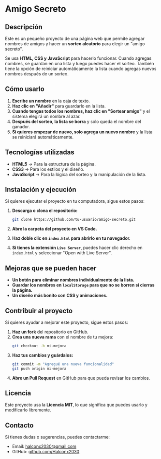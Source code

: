 # Amigo Secreto

## Descripción
Este es un pequeño proyecto de una página web que permite agregar nombres de amigos y hacer un **sorteo aleatorio** para elegir un "amigo secreto".

Se usa **HTML, CSS y JavaScript** para hacerlo funcionar. Cuando agregas nombres, se guardan en una lista y luego puedes hacer el sorteo. También tiene la opción de reiniciar automáticamente la lista cuando agregas nuevos nombres después de un sorteo.

## Cómo usarlo
1. **Escribe un nombre** en la caja de texto.
2. **Haz clic en "Añadir"** para guardarlo en la lista.
3. **Cuando tengas todos los nombres, haz clic en "Sortear amigo"** y el sistema elegirá un nombre al azar.
4. **Después del sorteo, la lista se borra** y solo queda el nombre del ganador.
5. **Si quieres empezar de nuevo, solo agrega un nuevo nombre** y la lista se reiniciará automáticamente.

## Tecnologías utilizadas
- **HTML5** → Para la estructura de la página.
- **CSS3** → Para los estilos y el diseño.
- **JavaScript** → Para la lógica del sorteo y la manipulación de la lista.

## Instalación y ejecución
Si quieres ejecutar el proyecto en tu computadora, sigue estos pasos:

1. **Descarga o clona el repositorio:**
   ```bash
   git clone https://github.com/tu-usuario/amigo-secreto.git
   ```

2. **Abre la carpeta del proyecto en VS Code.**
3. **Haz doble clic en `index.html` para abrirlo en tu navegador.**
4. **Si tienes la extensión `Live Server`**, puedes hacer clic derecho en `index.html` y seleccionar "Open with Live Server".

## Mejoras que se pueden hacer
- **Un botón para eliminar nombres individualmente de la lista.**
- **Guardar los nombres en `localStorage` para que no se borren si cierras la página.**
- **Un diseño más bonito con CSS y animaciones.**

## Contribuir al proyecto
Si quieres ayudar a mejorar este proyecto, sigue estos pasos:

1. **Haz un fork** del repositorio en GitHub.
2. **Crea una nueva rama** con el nombre de tu mejora:
   ```bash
   git checkout -b mi-mejora
   ```
3. **Haz tus cambios y guárdalos:**
   ```bash
   git commit -m "Agregué una nueva funcionalidad"
   git push origin mi-mejora
   ```
4. **Abre un Pull Request** en GitHub para que pueda revisar los cambios.

## Licencia
Este proyecto usa la **Licencia MIT**, lo que significa que puedes usarlo y modificarlo libremente.

## Contacto
Si tienes dudas o sugerencias, puedes contactarme:

- Email: [halconx2030@gmail.com](mailto:halconx2030@gmail.com)
- GitHub: [github.com/Halconx2030](https://github.com/Halconx2030)
